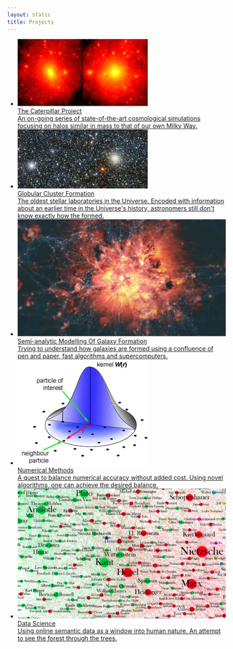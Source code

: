 ```yaml
---
layout: static
title: Projects
---
```


<ul class="projectlist">
  <li>
  <a href="http://caterpillar.scripts.mit.edu/www/" target="_blank">
      <img src="/assets/pages/caterpillar_screenshot.jpg">
      <div class="container">
        <span class="projectlistheading">The Caterpillar Project</span><br />
        An on-going series of state-of-the-art cosmological simulations focusing on halos similar in mass to that of our own Milky Way.
      </div>
  </a>
  </li>  
  <li>
  <a href="http://brendangriffen.com/underconstruction/">
      <img src="/assets/pages/gc_screenshot.jpg">
      <div class="container">
        <span class="projectlistheading">Globular Cluster Formation</span><br />
        The oldest stellar laboratories in the Universe. Encoded with information about an earlier time in the Universe's history, astronomers still don't know exactly how the formed.
      </div>
  </a>
  </li>
  <li>
  <a href="http://brendangriffen.com/underconstruction/">
      <img src="/assets/pages/sam_screenshot.jpg">
      <div class="container">
        <span class="projectlistheading">Semi-analytic Modelling Of Galaxy Formation</span><br />
        Trying to understand how galaxies are formed using a confluence of pen and paper, fast algorithms and supercomputers.
      </div>
  </a>
  </li>
  <li>
  <a href="http://brendangriffen.com/underconstruction/">
      <img src="/assets/pages/numerical_methods_screenshot.jpg">
      <div class="container">
        <span class="projectlistheading">Numerical Methods</span><br />
        A quest to balance numerical accuracy without added cost. Using novel algorithms, one can achieve the desired balance.
      </div>
  </a>
  </li>
  <li>
  <a href="http://brendangriffen.com/underconstruction/">
      <img src="/assets/pages/data_science_screenshot.png">
      <div class="container">
        <span class="projectlistheading">Data Science</span><br />
        Using online semantic data as a window into human nature. An attempt to see the forest through the trees.
      </div>
  </a>
  </li>
</ul>

[gh]: https://github.com/bgriffen